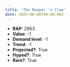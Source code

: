 ```yaml
---
title: 'The Reaper''s Claw'
date: 2025-08-06T00:00:00Z
---
```

- **RAP**: 2953
- **Value**: -1
- **Demand level**: -1
- **Trend**: -1
- **Projected?**: True
- **Hyped?**: True
- **Rare?**: True
